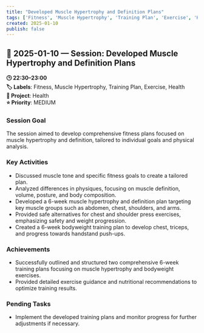 ```yaml
---
title: "Developed Muscle Hypertrophy and Definition Plans"
tags: ['Fitness', 'Muscle Hypertrophy', 'Training Plan', 'Exercise', 'Health']
created: 2025-01-10
publish: false
---
```


## 📅 2025-01-10 — Session: Developed Muscle Hypertrophy and Definition Plans

**🕒 22:30–23:00**  
**🏷️ Labels**: Fitness, Muscle Hypertrophy, Training Plan, Exercise, Health  
**📂 Project**: Health  
**⭐ Priority**: MEDIUM  


### Session Goal
The session aimed to develop comprehensive fitness plans focused on muscle hypertrophy and definition, tailored to individual goals and physical analysis.

### Key Activities
- Discussed muscle tone and specific fitness goals to create a tailored plan.
- Analyzed differences in physiques, focusing on muscle definition, volume, posture, and body composition.
- Developed a 6-week muscle hypertrophy and definition plan targeting key muscle groups such as abdomen, chest, shoulders, and arms.
- Provided safe alternatives for chest and shoulder press exercises, emphasizing safety and weight progression.
- Created a 6-week bodyweight training plan to develop chest, triceps, and progress towards handstand push-ups.

### Achievements
- Successfully outlined and structured two comprehensive 6-week training plans focusing on muscle hypertrophy and bodyweight exercises.
- Provided detailed exercise guidance and nutritional recommendations to optimize training results.

### Pending Tasks
- Implement the developed training plans and monitor progress for further adjustments if necessary.
